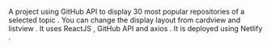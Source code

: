 A project using GitHub API to display 30 most popular repositories of a selected topic . You can change the display layout from cardview and listview . It uses ReactJS , GitHub API and axios . It is deployed using Netlify .
